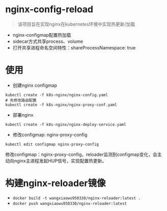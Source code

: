 # nginx-config-reload
> 该项目旨在实现nginx在kubernetes环境中实现热更新/加载

- nginx-configmap配置热加载
- sidecar方式共享process、volume
- 打开共享进程命名空间特性：shareProcessNamespace: true

# 使用
- 创建nginx configmap
```shell
kubectl create -f k8s-nginx/nginx-config.yaml
# 先修改路由配置
kubectl create -f k8s-nginx/nginx-proxy-conf.yaml
```
- 部署nginx
```shell
kubectl create -f k8s-nginx/nginx-deploy-service.yaml
```

- 修改configmap: nginx-proxy-config
```shell
kubectl edit configmap nginx-proxy-config
```

修改configmap：nginx-proxy-config，reloader监测到configmap变化，会主动向nginx主进程发起HUP信号，实现配置热更新。

# 构建nginx-reloader镜像
- `docker build -t wangxiaowu950330/nginx-reloader:latest .`
- `docker push wangxiaowu950330/nginx-reloader:latest`
